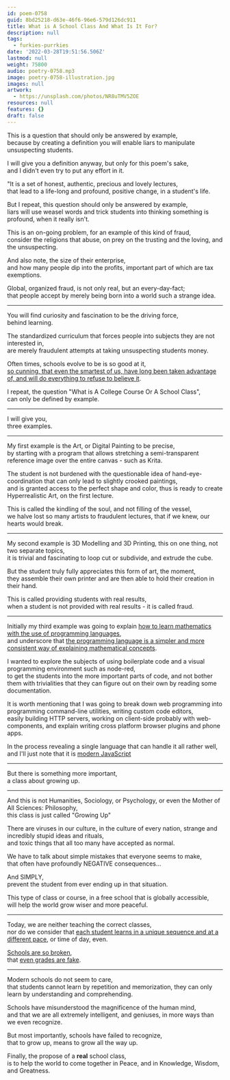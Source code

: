 ```yaml
---
id: poem-0758
guid: 8bd25218-d63e-46f6-96e6-579d126dc911
title: What is A School Class And What Is It For?
description: null
tags:
  - furkies-purrkies
date: '2022-03-28T19:51:56.506Z'
lastmod: null
weight: 75800
audio: poetry-0758.mp3
image: poetry-0758-illustration.jpg
images: null
artwork:
  - https://unsplash.com/photos/NR8uTMV5ZOE
resources: null
features: {}
draft: false
---
```


This is a question that should only be answered by example,\
because by creating a definition you will enable liars to manipulate unsuspecting students.

I will give you a definition anyway, but only for this poem's sake,\
and I didn't even try to put any effort in it.

"It is a set of honest, authentic, precious and lovely lectures,\
that lead to a life-long and profound, positive change, in a student's life.

But I repeat, this question should only be answered by example,\
liars will use weasel words and trick students into thinking something is profound, when it really isn't.

This is an on-going problem, for an example of this kind of fraud,\
consider the religions that abuse, on prey on the trusting and the loving, and the unsuspecting.

And also note, the size of their enterprise,\
and how many people dip into the profits, important part of which are tax exemptions.

Global, organized fraud, is not only real, but an every-day-fact;\
that people accept by merely being born into a world such a strange idea.

---

You will find curiosity and fascination to be the driving force,\
behind learning.

The standardized curriculum that forces people into subjects they are not interested in,\
are merely fraudulent attempts at taking unsuspecting students money.

Often times, schools evolve to be is so good at it,\
[so cunning, that even the smartest of us, have long been taken advantage of, and will do everything to refuse to believe it](https://www.youtube.com/watch?v=vpnxd31y0Fo).

I repeat, the question "What is A College Course Or A School Class",\
can only be defined by example.

---

I will give you,\
three examples.

---

My first example is the Art, or Digital Painting to be precise,\
by starting with a program that allows stretching a semi-transparent reference image over the entire canvas - such as Krita.

The student is not burdened with the questionable idea of hand-eye-coordination that can only lead to slightly crooked paintings,\
and is granted access to the perfect shape and color, thus is ready to create Hyperrealistic Art, on the first lecture.

This is called the kindling of the soul, and not filling of the vessel,\
we halve lost so many artists to fraudulent lectures, that if we knew, our hearts would break.

---

My second example is 3D Modelling and 3D Printing, this on one thing, not two separate topics,\
it is trivial and fascinating to loop cut or subdivide, and extrude the cube.

But the student truly fully appreciates this form of art, the moment,\
they assemble their own printer and are then able to hold their creation in their hand.

This is called providing students with real results,\
when a student is not provided with real results - it is called fraud.

---

Initially my third example was going to explain [how to learn mathematics with the use of programming languages](https://www.youtube.com/watch?v=bKEaK7WNLzM),\
and underscore that [the programming language is a simpler and more consistent way of explaining mathematical concepts](https://github.com/Jam3/math-as-code).

I wanted to explore the subjects of using boilerplate code and a visual programming environment such as node-red,\
to get the students into the more important parts of code, and not bother them with trivialities that they can figure out on their own by reading some documentation.

It is worth mentioning that I was going to break down web programming into programming command-line utilities, writing custom code editors,\
easily building HTTP servers, working on client-side probably with web-components, and explain writing cross platform browser plugins and phone apps.

In the process revealing a single language that can handle it all rather well,\
and I'll just note that it is [modern JavaScript](https://deliciousinsights.github.io/confoo-es2022/#/mainTitle)

---

But there is something more important,\
a class about growing up.

---

And this is not Humanities, Sociology, or Psychology, or even the Mother of All Sciences: Philosophy,\
this class is just called "Growing Up"

There are viruses in our culture, in the culture of every nation, strange and incredibly stupid ideas and rituals,\
and toxic things that all too many have accepted as normal.

We have to talk about simple mistakes that everyone seems to make,\
that often have profoundly NEGATIVE consequences...

And SIMPLY,\
prevent the student from ever ending up in that situation.

This type of class or course, in a free school that is globally accessible,\
will help the world grow wiser and more peaceful.

---

Today, we are neither teaching the correct classes,\
nor do we consider that [each student learns in a unique sequence and at a different pace](https://www.youtube.com/watch?v=sxyKNMrhEvY), or time of day, even.

[Schools are so broken](https://www.youtube.com/watch?v=fmoor8DwqW4),\
that [even grades are fake](https://www.youtube.com/watch?v=DzSnvxejenY).

---

Modern schools do not seem to care,\
that students cannot learn by repetition and memorization, they can only learn by understanding and comprehending.

Schools have misunderstood the magnificence of the human mind,\
and that we are all extremely intelligent, and geniuses, in more ways than we even recognize.

But most importantly, schools have failed to recognize,\
that to grow up, means to grow all the way up.

Finally, the propose of a **real** school class,\
is to help the world to come together in Peace, and in Knowledge, Wisdom, and Greatness.
